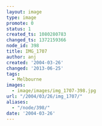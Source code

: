 ```yaml
---
layout: image
type: image
promote: 0
status: 1
created_ts: 1080280783
changed_ts: 1372159366
node_id: 398
title: IMG_1707
author: anj
created: '2004-03-26'
changed: '2013-06-25'
tags:
  - Melbourne
images:
  - image/images/img_1707-398.jpg
url: "/2004/03/26/img_1707/"
aliases:
  - "/node/398/"
date: '2004-03-26'
---
```


